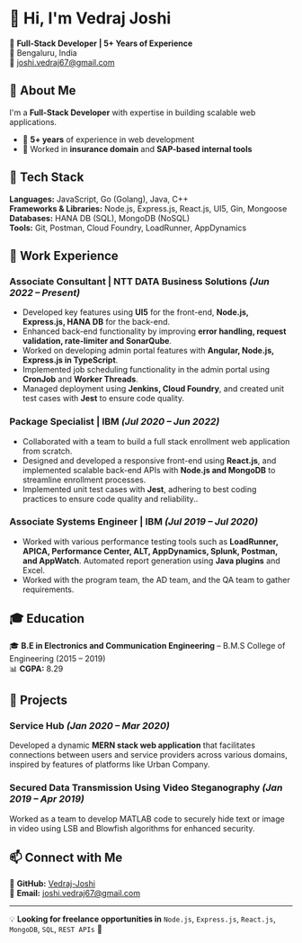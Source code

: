 # 👋 Hi, I'm Vedraj Joshi  

🚀 **Full-Stack Developer | 5+ Years of Experience**  
📍 Bengaluru, India  
📧 [joshi.vedraj67@gmail.com](mailto:joshi.vedraj67@gmail.com)  

## 🌟 About Me  
I'm a **Full-Stack Developer** with expertise in building scalable web applications.  
- 🔹 **5+ years** of experience in web development  
- 🔹 Worked in **insurance domain** and **SAP-based internal tools**  

## 🔧 Tech Stack  
**Languages:** JavaScript, Go (Golang), Java, C++  
**Frameworks & Libraries:** Node.js, Express.js, React.js, UI5, Gin, Mongoose  
**Databases:** HANA DB (SQL), MongoDB (NoSQL)  
**Tools:** Git, Postman, Cloud Foundry, LoadRunner, AppDynamics  

## 💼 Work Experience  

### **Associate Consultant | NTT DATA Business Solutions** _(Jun 2022 – Present)_  
- Developed key features using **UI5** for the front-end, **Node.js, Express.js, HANA DB** for the back-end.  
- Enhanced back-end functionality by improving **error handling, request validation, rate-limiter and SonarQube**.  
- Worked on developing admin portal features with **Angular, Node.js, Express.js in TypeScript**.  
- Implemented job scheduling functionality in the admin portal using **CronJob** and **Worker Threads**.
- Managed deployment using **Jenkins, Cloud Foundry**, and created unit test cases with **Jest** to ensure code quality.

### **Package Specialist | IBM** _(Jul 2020 – Jun 2022)_  
- Collaborated with a team to build a full stack enrollment web application from scratch.
- Designed and developed a responsive front-end using **React.js**, and implemented scalable back-end APIs with **Node.js and MongoDB** to streamline enrollment processes.  
- Implemented unit test cases with **Jest**, adhering to best coding practices to ensure code quality and reliability..  

### **Associate Systems Engineer | IBM** _(Jul 2019 – Jul 2020)_  
- Worked with various performance testing tools such as **LoadRunner, APICA, Performance Center, ALT, AppDynamics, Splunk, Postman, and AppWatch**. Automated report generation using **Java plugins** and Excel. 
- Worked with the program team, the AD team, and the QA team to gather requirements.  

## 🎓 Education  
🎓 **B.E in Electronics and Communication Engineering** – B.M.S College of Engineering (2015 – 2019)  
📊 **CGPA:** 8.29  

## 🚀 Projects  
### **Service Hub** _(Jan 2020 – Mar 2020)_  
Developed a dynamic **MERN stack web application** that facilitates connections between users and service
providers across various domains, inspired by features of platforms like Urban Company.  

### **Secured Data Transmission Using Video Steganography** _(Jan 2019 – Apr 2019)_  
Worked as a team to develop MATLAB code to securely hide text or image in video using LSB and Blowfish
algorithms for enhanced security.

## 📫 Connect with Me  
💼 **GitHub:** [Vedraj-Joshi](https://github.com/Vedraj-Joshi)  
📧 **Email:** [joshi.vedraj67@gmail.com](mailto:joshi.vedraj67@gmail.com)  

---

💡 **Looking for freelance opportunities in** `Node.js`, `Express.js`, `React.js`, `MongoDB`, `SQL`, `REST APIs` 🚀  
